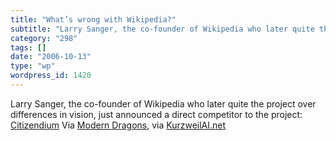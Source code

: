 ```yaml
---
title: "What’s wrong with Wikipedia?"
subtitle: "Larry Sanger, the co-founder of Wikipedia who later quite the project over differences in vision, ju..."
category: "298"
tags: []
date: "2006-10-13"
type: "wp"
wordpress_id: 1420
---
```

Larry Sanger, the co-founder of Wikipedia who later quite the project over differences in vision, just announced a direct competitor to the project: [Citizendium](http://moderndragons.blogspot.com/2006/10/citizendium.html)
Via [Modern Dragons](http://moderndragons.blogspot.com/index.html), via [KurzweilAI.net](http://www.kurzweilai.net/index.html?flash=1)